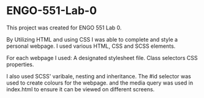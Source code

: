 # ENGO-551-Lab-0

This project was created for ENGO 551 Lab 0.

By Utilizing HTML and using CSS I was able to complete and style a personal webpage.
I used various HTML, CSS and SCSS elements.

For each webpage I used:
A designated stylesheet file.
Class selectors
CSS properties.

I also used SCSS' varibale, nesting and inheritance. 
The #id selector was used to create colours for the webpage.
and the media query was used in index.html to ensure it can be viewed on different screens.
